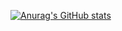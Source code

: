[![Anurag's GitHub stats](https://github-readme-stats.vercel.app/api?username=FireGen-Loading)](https://github.com/anuraghazra/github-readme-stats)

